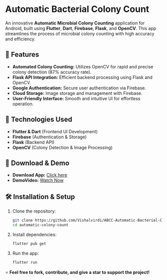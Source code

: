 # Automatic Bacterial Colony Count

An innovative **Automatic Microbial Colony Counting** application for Android, built using **Flutter**, **Dart**, **Firebase**, **Flask**, and **OpenCV**. This app streamlines the process of microbial colony counting with high accuracy and efficiency.

## 📌 Features

- **Automated Colony Counting:** Utilizes OpenCV for rapid and precise colony detection (87% accuracy rate).
- **Flask API Integration:** Efficient backend processing using Flask and OpenCV.
- **Google Authentication:** Secure user authentication via Firebase.
- **Cloud Storage:** Image storage and management with Firebase.
- **User-Friendly Interface:** Smooth and intuitive UI for effortless operation.

## 🚀 Technologies Used

- **Flutter & Dart** (Frontend UI Development)
- **Firebase** (Authentication & Storage)
- **Flask** (Backend API)
- **OpenCV** (Colony Detection & Image Processing)

## 📲 Download & Demo

- **Download App:** [Click here](https://drive.google.com/file/d/13O_1nr6NQqhfMwfY0CJFdPoBss-GbvK4/view?usp=sharing)
- **DemoVideo:** [Watch Now](https://github.com/user-attachments/assets/e69e3cb9-cf2d-42a2-9837-8bfb44d054ea)
  

## 🛠️ Installation & Setup

1. Clone the repository:
   ```bash
   git clone https://github.com/Vishalvirdi/ABCC-Automatic-Bacterial-Colony-Count-App-.git
   cd automatic-colony-count
   ```
2. Install dependencies:
   ```bash
   flutter pub get
   ```
3. Run the app:
   ```bash
   flutter run
   ```

⭐ **Feel free to fork, contribute, and give a star to support the project!**
